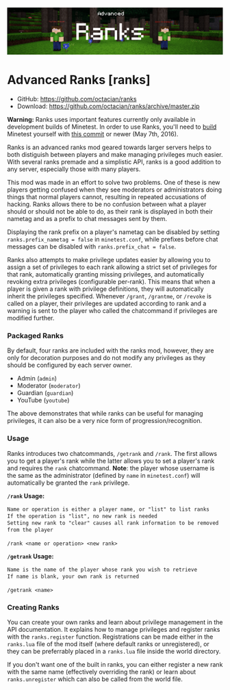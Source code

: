 ![Screenshot](.gh-screenshot.png)

Advanced Ranks [ranks]
=======================
- GitHub: https://github.com/octacian/ranks
- Download: https://github.com/octacian/ranks/archive/master.zip

**Warning:** Ranks uses important features currently only available in development builds of Minetest. In order to use Ranks, you'll need to [build](https://forum.minetest.net/viewtopic.php?id=3837) Minetest yourself with [this commit](https://github.com/minetest/minetest/pull/5716) or newer (May 7th, 2016).

Ranks is an advanced ranks mod geared towards larger servers helps to both distiguish between players and make managing privileges much easier. With several ranks premade and a simplistic API, ranks is a good addition to any server, especially those with many players.

This mod was made in an effort to solve two problems. One of these is new players getting confused when they see moderators or administrators doing things that normal players cannot, resulting in repeated accusations of hacking. Ranks allows there to be no confusion between what a player should or should not be able to do, as their rank is displayed in both their nametag and as a prefix to chat messages sent by them.

Displaying the rank prefix on a player's nametag can be disabled by setting `ranks.prefix_nametag = false` in `minetest.conf`, while prefixes before chat messages can be disabled with `ranks.prefix_chat = false`.

Ranks also attempts to make privilege updates easier by allowing you to assign a set of privileges to each rank allowing a strict set of privileges for that rank, automatically granting missing privileges, and automatically revoking extra privileges (configurable per-rank). This means that when a player is given a rank with privilege definitions, they will automatically inherit the privileges specified. Whenever `/grant`, `/grantme`, or `/revoke` is called on a player, their privileges are updated according to rank and a warning is sent to the player who called the chatcommand if privileges are modified further.

### Packaged Ranks
By default, four ranks are included with the ranks mod, however, they are only for decoration purposes and do not modify any privileges as they should be configured by each server owner.

* Admin (`admin`)
* Moderator (`moderator`)
* Guardian (`guardian`)
* YouTube (`youtube`)

The above demonstrates that while ranks can be useful for managing privileges, it can also be a very nice form of progression/recognition.

### Usage
Ranks introduces two chatcommands, `/getrank` and `/rank`. The first allows you to get a player's rank while the latter allows you to set a player's rank and requires the `rank` chatcommand. **Note**: the player whose username is the same as the administrator (defined by `name` in `minetest.conf`) will automatically be granted the `rank` privilege.

**`/rank` Usage:**
```
Name or operation is either a player name, or "list" to list ranks
If the operation is "list", no new rank is needed
Setting new rank to "clear" causes all rank information to be removed from the player

/rank <name or operation> <new rank>
```

**`/getrank` Usage:**
```
Name is the name of the player whose rank you wish to retrieve
If name is blank, your own rank is returned

/getrank <name>
```

### Creating Ranks
You can create your own ranks and learn about privilege management in the API documentation. It explains how to manage privileges and register ranks with the `ranks.register` function. Registrations can be made either in the `ranks.lua` file of the mod itself (where default ranks or unregistered), or they can be preferrably placed in a `ranks.lua` file inside the world directory.

If you don't want one of the built in ranks, you can either register a new rank with the same name (effectively overriding the rank) or learn about `ranks.unregister` which can also be called from the world file.
